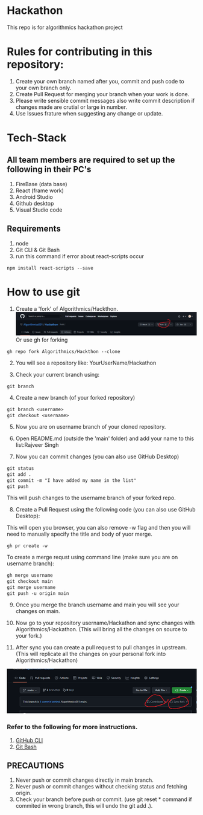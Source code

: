 # Hackathon
This repo is for algorithmics hackathon project

# Rules for contributing in this repository:
1. Create your own branch named after you, commit and push code to your own branch only.
1. Create Pull Request for merging your branch when your work is done.
1. Please write sensible commit messages also write commit description if changes made are crutial or large in number.
1. Use Issues frature when suggesting any change or update.

# Tech-Stack 
## All team members are required to set up the following in their PC's
1. FireBase (data base)
1. React (frame work)
1. Android Studio
1. Github desktop
1. Visual Studio code

## Requirements
1. node
1. Git CLI & Git Bash
1. run this command if error about react-scripts occur 
  ```
  npm install react-scripts --save
  ```

# How to use git
1. Create a 'fork' of Algorithmics/Hackthon.
![alt text](./ImagesForREADME/fork.png?raw=true)
Or use gh for forking
```
gh repo fork Algorithmics/Hackthon --clone
```
2. You will see a repository like: YourUserName/Hackathon

3. Check your current branch using:
```
git branch
```

4. Create a new branch (of your forked repository)
```
git branch <username>
git checkout <username>
```
5. Now you are on username branch of your cloned repository.

6. Open README.md (outside the 'main' folder) and add your name to this list:Rajveer Singh

7. Now you can commit changes (you can also use GitHub Desktop)
```
git status
git add .
git commit -m "I have added my name in the list"
git push
```
This will push changes to the username branch of your forked repo.

8. Create a Pull Request using the following code (you can also use GitHub Desktop):

This will open you browser, you can also remove -w flag and then you will need to manually specify the title and body of yuor merge.
```
gh pr create -w
```
To create a merge requst using command line (make sure you are on username branch):
```
gh merge username
git checkout main
git merge username
git push -u origin main
```


9. Once you merge the branch username and main you will see your changes on main.

10. Now go to your repository username/Hackathon and sync changes with Algorithmics/Hackathon. (This will bring all the changes on source to your fork.)

11. After sync you can create a pull request to pull changes in upstream. (This will replicate all the changes on your personal fork into Algorithmics/Hackathon)

![alt text](./ImagesForREADME/sync%26pull.png?raw=true)


### Refer to the following for more instructions.
1. [GitHub CLI](https://cli.github.com/manual/gh_repo_sync)
1. [Git Bash](https://git-scm.com/docs)

## PRECAUTIONS
1. Never push or commit changes directly in main branch.
1. Never push or commit changes without checking status and fetching origin.
1. Check your branch before push or commit. (use git reset * command if commited in wrong branch, this will undo the git add .).
